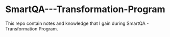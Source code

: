 # SmartQA---Transformation-Program
This repo contain notes and knowledge that I gain during SmartQA - Transformation Program.
